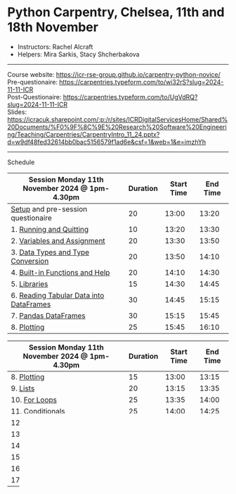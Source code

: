 # Python Carpentry, Chelsea, 11th and 18th November

- Instructors: Rachel Alcraft
- Helpers: Mira Sarkis, Stacy Shcherbakova

---  

Course website: https://icr-rse-group.github.io/carpentry-python-novice/  
Pre-questionaire: https://carpentries.typeform.com/to/wi32rS?slug=2024-11-11-ICR  
Post-Questionaire: https://carpentries.typeform.com/to/UgVdRQ?slug=2024-11-11-ICR  
Slides: https://icracuk.sharepoint.com/:p:/r/sites/ICRDigitalServicesHome/Shared%20Documents/%F0%9F%8C%9E%20Research%20Software%20Engineering/Teaching/Carpentries/CarpentryIntro_11_24.pptx?d=w9df48fed32614bb0bac5156579f1ad6e&csf=1&web=1&e=imzhYh


---  

Schedule

| Session Monday 11th November 2024 @ 1pm-4.30pm | Duration | Start Time | End Time |
| --- | --- | --- | --- |
| [Setup](https://icr-rse-group.github.io/carpentry-python-novice/instructor/index.html#setup) and pre-session questionaire | 20 |	13:00 |	13:20 |
| 1. [Running and Quitting](https://icr-rse-group.github.io/carpentry-python-novice/instructor/01-run-quit.html) | 10 |	13:20 |	13:30 |
| 2. [Variables and Assignment](https://icr-rse-group.github.io/carpentry-python-novice/instructor/02-variables.html) |20 |	13:30 |	13:50 |
| 3. [Data Types and Type Conversion](https://icr-rse-group.github.io/carpentry-python-novice/instructor/03-types-conversion.html) |20 |	13:50 |	14:10 |
| 4. [Built-in Functions and Help](https://icr-rse-group.github.io/carpentry-python-novice/instructor/04-built-in.html) |20 |	14:10 |	14:30 |
| 5. [Libraries](https://icr-rse-group.github.io/carpentry-python-novice/instructor/06-libraries.html) |15 |	14:30 |	14:45 |
| 6. [Reading Tabular Data into DataFrames](https://icr-rse-group.github.io/carpentry-python-novice/instructor/07-reading-tabular.html) |30 |	14:45 |	15:15 |
| 7. [Pandas DataFrames](https://icr-rse-group.github.io/carpentry-python-novice/instructor/08-data-frames.html) |30 |	15:15 |	15:45 |
| 8. [Plotting](https://icr-rse-group.github.io/carpentry-python-novice/instructor/09-plotting.html) |25 |	15:45 |	16:10 |

| Session Monday 11th November 2024 @ 1pm-4.30pm | Duration | Start Time | End Time |
| --- | --- | --- | --- |
| 8. [Plotting](https://icr-rse-group.github.io/carpentry-python-novice/instructor/09-plotting.html) | 15 |	13:00 |	13:15 |
| 9. [Lists](https://icr-rse-group.github.io/carpentry-python-novice/instructor/11-lists.html) | 20 |	13:15 |	13:35 |
| 10. [For Loops](https://icr-rse-group.github.io/carpentry-python-novice/instructor/12-for-loops.html) | 25 |	13:35 |	14:00 |
| 11. [Conditionals](https://icr-rse-group.github.io/carpentry-python-novice/instructor/13-conditionals.html) | 25 |	14:00 |	14:25 |
| 12. [Looping Over Data Sets](https://icr-rse-group.github.io/carpentry-python-novice/instructor/14-looping-data-sets.html) | 15 |	14:25 |	14:40 |
| 13. [Writing Functions](https://icr-rse-group.github.io/carpentry-python-novice/instructor/16-writing-functions.html) | 25 |	14:40 |	15:05 |
| 14. [Variable Scope](https://icr-rse-group.github.io/carpentry-python-novice/instructor/17-scope.html) | 20 |	15:05 |	15:25 |
| 15. [Programming Style](https://icr-rse-group.github.io/carpentry-python-novice/instructor/18-style.html) | 30 |	15:25 |	15:55 |
| 16. [Wrap-Up](https://icr-rse-group.github.io/carpentry-python-novice/instructor/19-wrap.html) | 10 |	15:55 |	16:05 |
| 17. [Feedback](https://icr-rse-group.github.io/carpentry-python-novice/instructor/20-feedback.html) | 10 |	16:05 |	16:15 |







